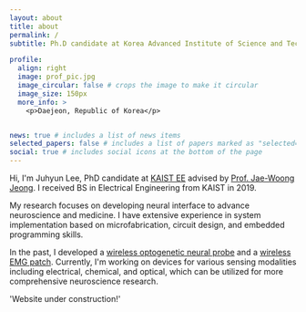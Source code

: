 ```yaml
---
layout: about
title: about
permalink: /
subtitle: Ph.D candidate at Korea Advanced Institute of Science and Technology (KAIST)

profile:
  align: right
  image: prof_pic.jpg
  image_circular: false # crops the image to make it circular
  image_size: 150px
  more_info: >
    <p>Daejeon, Republic of Korea</p>


news: true # includes a list of news items
selected_papers: false # includes a list of papers marked as "selected={true}"
social: true # includes social icons at the bottom of the page
---
```



Hi, I'm Juhyun Lee, PhD candidate at [KAIST EE](https://ee.kaist.ac.kr/) advised by [Prof. Jae-Woong Jeong](https://www.jeongresearch.org/).
I received BS in Electrical Engineering from KAIST in 2019.

My research focuses on developing neural interface to advance neuroscience and medicine.
I have extensive experience in system implementation based on microfabrication, circuit design, and embedded programming skills.

In the past, I developed a [wireless optogenetic neural probe](https://www.nature.com/articles/s41596-022-00758-8) and a [wireless EMG patch](https://www.science.org/doi/10.1126/sciadv.adk5260).
Currently, I'm working on devices for various sensing modalities including electrical, chemical, and optical, which can be utilized for more comprehensive neuroscience research.

'Website under construction!'
